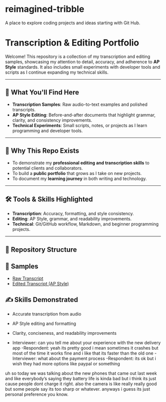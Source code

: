 # reimagined-tribble
A place to explore coding projects and ideas starting with Git Hub. 
# Transcription & Editing Portfolio

Welcome! This repository is a collection of my transcription and editing samples, showcasing my attention to detail, accuracy, and adherence to **AP Style** standards. It also includes small experiments with developer tools and scripts as I continue expanding my technical skills.

---

## 📌 What You'll Find Here
- **Transcription Samples**: Raw audio-to-text examples and polished transcripts.
- **AP Style Editing**: Before-and-after documents that highlight grammar, clarity, and consistency improvements.
- **Technical Experiments**: Small scripts, notes, or projects as I learn programming and developer tools.

---

## 🚀 Why This Repo Exists
- To demonstrate my **professional editing and transcription skills** to potential clients and collaborators.
- To build a **public portfolio** that grows as I take on new projects.
- To document my **learning journey** in both writing and technology.

---

## 🛠️ Tools & Skills Highlighted
- **Transcription**: Accuracy, formatting, and style consistency.
- **Editing**: AP Style, grammar, and readability improvements.
- **Technical**: Git/GitHub workflow, Markdown, and beginner programming projects.

---

## 📂 Repository Structure

## 📂 Samples
- [Raw Transcript](./samples/raw/raw_transcript.txt)
- [Edited Transcript (AP Style)](./samples/edited/edited_interview_APstyle.txt)

## ✍️ Skills Demonstrated
- Accurate transcription from audio
- AP Style editing and formatting
- Clarity, conciseness, and readability improvements

- Interviewer: can you tell me about your experience with the new delivery app
-Respondent: yeah its pretty good i mean sometimes it crashes but most of the time it works fine and i like that its faster than the old one
-Interviewer: what about the payment process
-Respondent: its ok but i wish they had more options like paypal or something

uh so today we was talking about the new phones that came out last week and like everybody’s saying they battery life is kinda bad but i think its just cause people dont charge it right. also the camera is like really really good but some people say its too sharp or whatever. anyways i guess its just personal preference you know.

